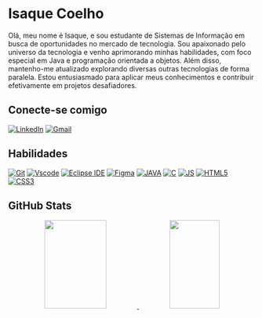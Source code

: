 # Isaque Coelho

Olá, meu nome é Isaque, e sou estudante de Sistemas de Informação em busca de oportunidades no mercado de tecnologia. Sou apaixonado pelo universo da tecnologia e venho aprimorando minhas habilidades, com foco especial em Java e programação orientada a objetos. Além disso, mantenho-me atualizado explorando diversas outras tecnologias de forma paralela. Estou entusiasmado para aplicar meus conhecimentos e contribuir efetivamente em projetos desafiadores.

## Conecte-se comigo

[![LinkedIn](https://img.shields.io/badge/LinkedIn-0077B5?style=for-the-badge&logo=linkedin&logoColor=white)](https://www.linkedin.com/in/isaque-coelho-431384121/)
[![Gmail](https://img.shields.io/badge/Gmail-333333?style=for-the-badge&logo=gmail&logoColor=red)](mailto:isaquecoelho.dj+gitmd@gmail.com)

## Habilidades


[![Git](https://img.shields.io/badge/GIT-E44C30?style=for-the-badge&logo=git&logoColor=white&labelColor=black&logoWidth=20&logoHeight=20)](https://git-scm.com/)
[![Vscode](https://img.shields.io/badge/Vscode-007ACC?style=for-the-badge&logo=visual-studio-code&logoColor=white&labelColor=black&logoWidth=20&logoHeight=20)](https://code.visualstudio.com/)
[![Eclipse IDE](https://img.shields.io/badge/EclipseIDE-2C2255?style=for-the-badge&logo=eclipse-ide&logoColor=white&labelColor=black&logoWidth=20&logoHeight=20)](https://www.eclipse.org/)
[![Figma](https://img.shields.io/badge/Figma-696969?style=for-the-badge&logo=figma&logoColor=figma&labelColor=black&logoWidth=20&logoHeight=20)](https://www.figma.com/)
[![JAVA](https://img.shields.io/badge/Java-ED8B00?style=for-the-badge&logo=openjdk&logoColor=white&labelColor=black&logoWidth=20&logoHeight=20)](https://openjdk.java.net/)
[![C](https://img.shields.io/badge/C-A8B9CC?style=for-the-badge&logo=c&logoColor=white&labelColor=black&logoWidth=20&logoHeight=20)](https://en.cppreference.com/w/c)
[![JS](https://img.shields.io/badge/JavaScript-F7DF1E?style=for-the-badge&logo=javascript&logoColor=white&labelColor=black&logoWidth=20&logoHeight=20)](https://developer.mozilla.org/en-US/docs/Web/JavaScript)
[![HTML5](https://img.shields.io/badge/HTML5-E34F26?style=for-the-badge&logo=html5&logoColor=white&labelColor=black&logoWidth=20&logoHeight=20)](https://developer.mozilla.org/en-US/docs/Web/HTML)
[![CSS3](https://img.shields.io/badge/CSS3-1572B6?style=for-the-badge&logo=css3&logoColor=white&labelColor=black&logoWidth=20&logoHeight=20)](https://developer.mozilla.org/en-US/docs/Web/CSS)


## GitHub Stats

<div align="center">
  <a href="https://github.com/Isaque-cdj">
  <img height="180em" width="50%" src="https://github-readme-stats.vercel.app/api?username=Isaque-cdj&show_icons=true&theme=dark&include_all_commits=true&count_private=true"/>
  <img height="180em" width="45%" src="https://github-readme-stats.vercel.app/api/top-langs/?username=Isaque-cdj&layout=compact&langs_count=8&theme=dark"/>
</div>

